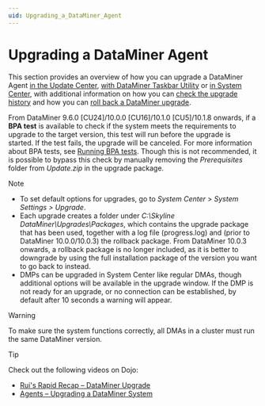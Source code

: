 ```yaml
---
uid: Upgrading_a_DataMiner_Agent
---
```


# Upgrading a DataMiner Agent

This section provides an overview of how you can upgrade a DataMiner Agent [in the Update Center](Upgrading_a_DataMiner_Agent_in_the_Update_Center.md), [with DataMiner Taskbar Utility](Upgrading_a_DataMiner_Agent_using_DataMiner_Taskbar_Utility.md) or [in System Center](Upgrading_a_DataMiner_Agent_in_System_Center.md), with additional information on how you can [check the upgrade history](Checking_the_upgrade_history_of_a_DataMiner_Agent.md) and how you can [roll back a DataMiner upgrade](Rolling_back_a_DataMiner_upgrade.md).

From DataMiner 9.6.0 \[CU24\]/10.0.0 \[CU16\]/10.1.0 \[CU5\]/10.1.8 onwards, if a **BPA test** is available to check if the system meets the requirements to upgrade to the target version, this test will run before the upgrade is started. If the test fails, the upgrade will be canceled. For more information about BPA tests, see [Running BPA tests](xref:Running_BPA_tests). Though this is not recommended, it is possible to bypass this check by manually removing the *Prerequisites* folder from *Update.zip* in the upgrade package.

> [!NOTE]
> - To set default options for upgrades, go to *System Center* > *System Settings \> Upgrade*.
> - Each upgrade creates a folder under *C:\\Skyline DataMiner\\Upgrades\\Packages*, which contains the upgrade package that has been used, together with a log file (progress.log) and (prior to DataMiner 10.0.0/10.0.3) the rollback package. From DataMiner 10.0.3 onwards, a rollback package is no longer included, as it is better to downgrade by using the full installation package of the version you want to go back to instead.
> - DMPs can be upgraded in System Center like regular DMAs, though additional options will be available in the upgrade window. If the DMP is not ready for an upgrade, or no connection can be established, by default after 10 seconds a warning will appear.

> [!WARNING]
> To make sure the system functions correctly, all DMAs in a cluster must run the same DataMiner version.

> [!TIP]
> Check out the following videos on Dojo:
> - [Rui's Rapid Recap – DataMiner Upgrade](https://community.dataminer.services/video/ruis-rapid-recap-dataminer-upgrade/)
> - [Agents – Upgrading a DataMiner System](https://community.dataminer.services/video/agents-upgrading-a-dataminer-system/)
>
